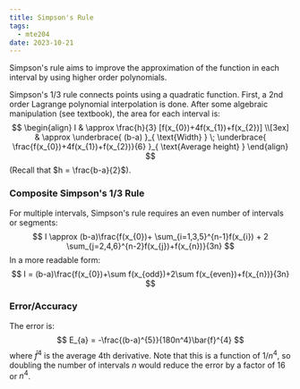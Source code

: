 ```yaml
---
title: Simpson's Rule
tags:
  - mte204
date: 2023-10-21
---
```

Simpson's rule aims to improve the approximation of the function in each interval by using higher order polynomials.

Simpson's 1/3 rule connects points using a quadratic function. First, a 2nd order Lagrange polynomial interpolation is done. After some algebraic manipulation (see textbook), the area for each interval is:
$$
\begin{align}
I  & \approx \frac{h}{3} [f(x_{0})+4f(x_{1})+f(x_{2})]  \\[3ex] 
 &  \approx \underbrace{ (b-a) }_{ \text{Width} } \; \underbrace{ \frac{f(x_{0})+4f(x_{1})+f(x_{2})}{6} }_{ \text{Average height} }
\end{align}
$$
(Recall that $h = \frac{b-a}{2}$).

### Composite Simpson's 1/3 Rule

For multiple intervals, Simpson's rule requires an even number of intervals or segments:
$$
I \approx (b-a)\frac{f(x_{0})+ \sum_{i=1,3,5}^{n-1}f(x_{i}) + 2 \sum_{j=2,4,6}^{n-2}f(x_{j})+f(x_{n})}{3n}
$$
In a more readable form:
$$
I = (b-a)\frac{f(x_{0})+\sum f(x_{odd})+2\sum f(x_{even})+f(x_{n})}{3n}
$$

### Error/Accuracy

The error is:
$$
E_{a} = -\frac{(b-a)^{5}}{180n^4}\bar{f}^{4}
$$
where $\bar{f}^{4}$ is the average 4th derivative. Note that this is a function of $1 / n^{4}$, so doubling the number of intervals $n$ would reduce the error by a factor of $16$ or $n^{4}$.